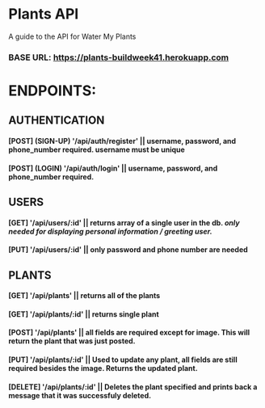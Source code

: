 # Plants API

A guide to the API for Water My Plants

### BASE URL: https://plants-buildweek41.herokuapp.com

# ENDPOINTS:

## AUTHENTICATION

#### [**POST**] (SIGN-UP) '/api/auth/register' || username, password, and phone_number required. username must be unique

#### [**POST**] (LOGIN) '/api/auth/login' || username, password, and phone_number required.

## USERS

#### [**GET**] '/api/users/:id' || returns array of a single user in the db. _only needed for displaying personal information / greeting user._

#### [**PUT**] '/api/users/:id' || only password and phone number are needed

## PLANTS

#### [**GET**] '/api/plants' || returns all of the plants

#### [**GET**] '/api/plants/:id' || returns single plant

#### [**POST**] '/api/plants' || all fields are required except for image. This will return the plant that was just posted.

#### [**PUT**] '/api/plants/:id' || Used to update any plant, all fields are still required besides the image. Returns the updated plant.

#### [**DELETE**] '/api/plants/:id' || Deletes the plant specified and prints back a message that it was successfuly deleted.
